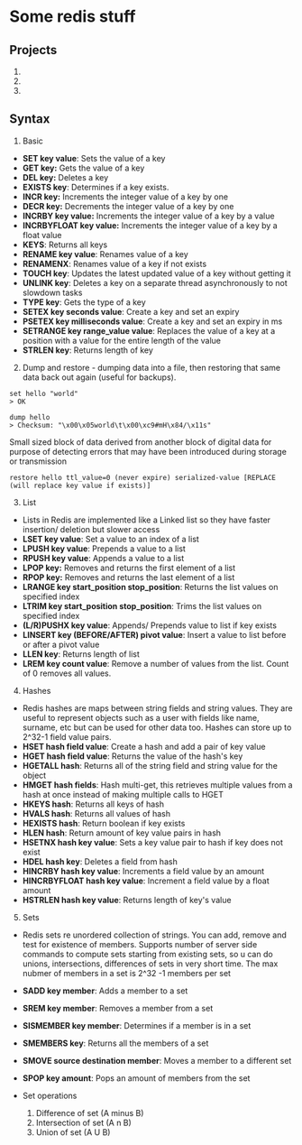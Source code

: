 # Some redis stuff

## Projects

1. 
2. 
3. 

## Syntax
1. Basic
* **SET key value**: Sets the value of a key
* **GET key:** Gets the value of a key
* **DEL key:** Deletes a key
* **EXISTS key**: Determines if a key exists.
* **INCR key:** Increments the integer value of a key by one
* **DECR key:** Decrements the integer value of a key by one
* **INCRBY key value:** Increments the integer value of a key by a value
* **INCRBYFLOAT key value:** Increments the integer value of a key by a float value
* **KEYS**: Returns all keys
* **RENAME key value**: Renames value of a key 
* **RENAMENX**: Renames value of a key if not exists
* **TOUCH key**: Updates the latest updated value of a key without getting it
* **UNLINK key**: Deletes a key on a separate thread asynchronously to not slowdown tasks
* **TYPE key**: Gets the type of a key
* **SETEX key seconds value**: Create a key and set an expiry
* **PSETEX key milliseconds value**: Create a key and set an expiry in ms
* **SETRANGE key range_value value**: Replaces the value of a key at a position with a value for the entire length of the value
* **STRLEN key**: Returns length of key
2. Dump and restore - dumping data into a file, then restoring that same data back out again (useful for backups).
```
set hello "world"
> OK 

dump hello
> Checksum: "\x00\x05world\t\x00\xc9#mH\x84/\x11s"
```

Small sized block of data derived from another block of digital data for purpose of detecting errors that may have been introduced during storage or transmission 

```
restore hello ttl_value=0 (never expire) serialized-value [REPLACE (will replace key value if exists)]
```

3. List 
* Lists in Redis are implemented like a Linked list so they have faster insertion/ deletion but slower access
* **LSET key value**: Set a value to an index of a list
* **LPUSH key value**: Prepends a value to a list
* **RPUSH key value**: Appends a value to a list
* **LPOP key:** Removes and returns the first element of a list
* **RPOP key:** Removes and returns the last element of a list
* **LRANGE key start_position stop_position**: Returns the list values on specified index
* **LTRIM key start_position stop_position**: Trims the list values on specified index
* **(L/R)PUSHX key value**: Appends/ Prepends value to list if key exists
* **LINSERT key (BEFORE/AFTER) pivot value**: Insert a value to list before or after a pivot value
* **LLEN key**: Returns length of list
* **LREM key count value**: Remove a number of values from the list. Count of 0 removes all values.

4. Hashes
* Redis hashes are maps between string fields and string values. They are useful to represent objects such as a user with fields like name, surname, etc but can be used for other data too. Hashes can store up to 2^32-1 field value pairs. 
* **HSET hash field value**: Create a hash and add a pair of key value
* **HGET hash field value**: Returns the value of the hash's key
* **HGETALL hash**: Returns all of the string field and string value for the object
* **HMGET hash fields**: Hash multi-get, this retrieves multiple values from a hash at once instead of making multiple calls to HGET 
* **HKEYS hash**: Returns all keys of hash
* **HVALS hash**: Returns all values of hash
* **HEXISTS hash**: Return boolean if key exists
* **HLEN hash**: Return amount of key value pairs in hash
* **HSETNX hash key value**: Sets a key value pair to hash if key does not exist
* **HDEL hash key**: Deletes a field from hash
* **HINCRBY hash key value**: Increments a field value by an amount
* **HINCRBYFLOAT hash key value**: Increment a field value by a float amount
* **HSTRLEN hash key value**: Returns length of key's value 

5. Sets
* Redis sets re unordered collection of strings. You can add, remove and test for existence of members. Supports number of server side commands to compute sets starting from existing sets, so u can do unions, intersections, differences of sets in very short time. The max nubmer of members in a set is 2^32 -1 members per set

* **SADD key member**: Adds a member to a set
* **SREM key member**: Removes a member from a set
* **SISMEMBER key member**: Determines if a member is in a set
* **SMEMBERS key**: Returns all the members of a set
* **SMOVE source destination member**: Moves a member to a different set
* **SPOP key amount**: Pops an amount of members from the set

* Set operations
    1. Difference of set (A minus B)
    2. Intersection of set (A n B)
    3. Union of set (A U B)
    